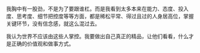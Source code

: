
我胸中有一股劲，不是为了要跟谁杠。而是我看到太多本来在能力、态度、投入度、思考度、细节把控度等等方面，都是稀松平常、得过且过的人身居高位，掌握关键环节，没有信念感，就这么混过去。

我认为世界不应该由这些人掌控。我要做出自己真正的精品，让他们看看，什么才是正确的价值观和做事方式。